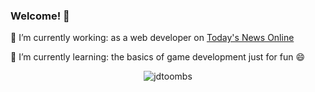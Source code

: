 ### Welcome! 👋
🔭 I’m currently working: as a web developer on [Today's News Online](https://github.com/bcgov/tno)

🌱 I’m currently learning: the basics of game development just for fun 😄

<p align="center"> <img src="https://github-readme-stats.vercel.app/api?username=jdtoombs&show_icons=true&theme=tokyonight" alt="jdtoombs" />
